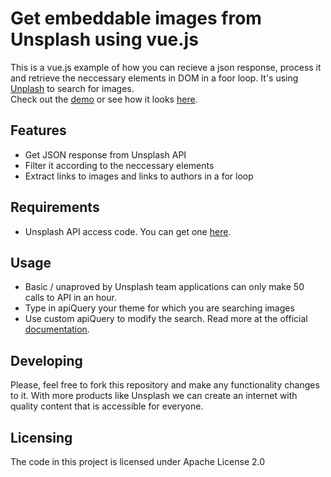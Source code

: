 # Get embeddable images from Unsplash using vue.js

This is a vue.js example of how you can recieve a json response, process it and retrieve the neccessary elements in DOM in a foor loop. It's using [Unplash](https://unsplash.com/) to search for images.
<br />Check out the [demo](https://unsplash.sutlxwhx.pw/) or see how it looks [here](https://raw.githubusercontent.com/sutlxwhx/vue.js-unsplash-image-search/master/img/demo.png).

## Features

* Get JSON response from Unsplash API
* Filter it according to the neccessary elements
* Extract links to images and links to authors in a for loop

## Requirements

* Unsplash API access code. You can get one [here](https://unsplash.com/developers).

## Usage

* Basic / unaproved by Unsplash team applications can only make 50 calls to API in an hour.
* Type in apiQuery your theme for which you are searching images
* Use custom apiQuery to modify the search. Read more at the official [documentation](https://unsplash.com/documentation).

## Developing

Please, feel free to fork this repository and make any functionality changes to it. With more products like Unsplash we can create an internet with quality content that is accessible for everyone.

## Licensing

The code in this project is licensed under Apache License 2.0